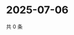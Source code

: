 # 2025-07-06

共 0 条

<!-- BEGIN ZHIHUVIDEO -->
<!-- 最后更新时间 Sun Jul 06 2025 16:14:06 GMT+0800 (China Standard Time) -->

<!-- END ZHIHUVIDEO -->
